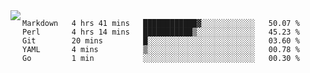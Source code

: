 

<a href="https://github.com/anuraghazra/github-readme-stats">
  <img align="left" src="https://github-readme-stats.vercel.app/api?username=kfly8&count_private=true&show_icons=true&theme=calm" />
</a>


<!--START_SECTION:waka-->
```text
Markdown   4 hrs 41 mins   ████████████▓░░░░░░░░░░░░   50.07 % 
Perl       4 hrs 14 mins   ███████████▒░░░░░░░░░░░░░   45.23 % 
Git        20 mins         █░░░░░░░░░░░░░░░░░░░░░░░░   03.60 % 
YAML       4 mins          ▒░░░░░░░░░░░░░░░░░░░░░░░░   00.78 % 
Go         1 min           ░░░░░░░░░░░░░░░░░░░░░░░░░   00.30 % 
```
<!--END_SECTION:waka-->
